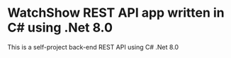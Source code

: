 # WatchShow REST API app written in C# using .Net 8.0
This is a self-project back-end REST API using C# .Net 8.0
